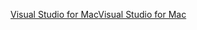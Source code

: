 [<span data-ttu-id="588e5-101">Visual Studio for Mac</span><span class="sxs-lookup"><span data-stu-id="588e5-101">Visual Studio for Mac</span></span>](https://visualstudio.microsoft.com/vs/mac/)
